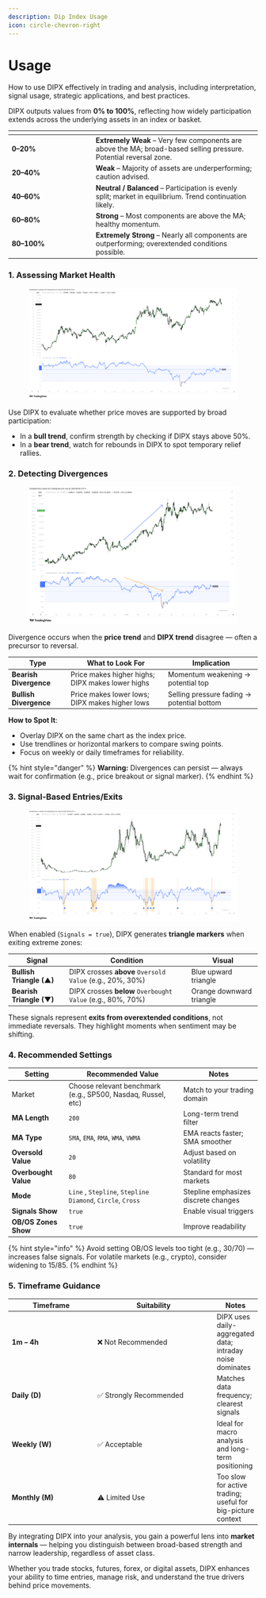 ```yaml
---
description: Dip Index Usage
icon: circle-chevron-right
---
```


# Usage

How to use DIPX effectively in trading and analysis, including interpretation, signal usage, strategic applications, and best practices.

DIPX outputs values from **0% to 100%**, reflecting how widely participation extends across the underlying assets in an index or basket.

<table><thead><tr><th width="155.80078125"></th><th></th></tr></thead><tbody><tr><td><strong>0–20%</strong></td><td><strong>Extremely Weak</strong> – Very few components are above the MA; broad-based selling pressure. Potential reversal zone.</td></tr><tr><td><strong>20–40%</strong></td><td><strong>Weak</strong> – Majority of assets are underperforming; caution advised.</td></tr><tr><td><strong>40–60%</strong></td><td><strong>Neutral / Balanced</strong> – Participation is evenly split; market in equilibrium. Trend continuation likely.</td></tr><tr><td><strong>60–80%</strong></td><td><strong>Strong</strong> – Most components are above the MA; healthy momentum.</td></tr><tr><td><strong>80–100%</strong></td><td><strong>Extremely Strong</strong> – Nearly all components are outperforming; overextended conditions possible.</td></tr></tbody></table>

### **1. Assessing Market Health**

<figure><img src="../../../.gitbook/assets/docs-dipx-002.png" alt=""><figcaption></figcaption></figure>

Use DIPX to evaluate whether price moves are supported by broad participation:

* In a **bull trend**, confirm strength by checking if DIPX stays above 50%.
* In a **bear trend**, watch for rebounds in DIPX to spot temporary relief rallies.

### **2. Detecting Divergences**

<figure><img src="../../../.gitbook/assets/docs-dipx-003.png" alt=""><figcaption></figcaption></figure>

Divergence occurs when the **price trend** and **DIPX trend** disagree — often a precursor to reversal.

| Type                   | What to Look For                                 | Implication                                |
| ---------------------- | ------------------------------------------------ | ------------------------------------------ |
| **Bearish Divergence** | Price makes higher highs; DIPX makes lower highs | Momentum weakening → potential top         |
| **Bullish Divergence** | Price makes lower lows; DIPX makes higher lows   | Selling pressure fading → potential bottom |

**How to Spot It**:

* Overlay DIPX on the same chart as the index price.
* Use trendlines or horizontal markers to compare swing points.
* Focus on weekly or daily timeframes for reliability.

{% hint style="danger" %}
**Warning:** Divergences can persist — always wait for confirmation (e.g., price breakout or signal marker).
{% endhint %}

### **3. Signal-Based Entries/Exits**

<figure><img src="../../../.gitbook/assets/docs-dipx-004.png" alt=""><figcaption></figcaption></figure>

When enabled (`Signals = true`), DIPX generates **triangle markers** when exiting extreme zones:

| Signal                   | Condition                                                  | Visual                   |
| ------------------------ | ---------------------------------------------------------- | ------------------------ |
| **Bullish Triangle (▲)** | DIPX crosses **above** `Oversold Value` (e.g., 20%, 30%)   | Blue upward triangle     |
| **Bearish Triangle (▼)** | DIPX crosses **below** `Overbought Value` (e.g., 80%, 70%) | Orange downward triangle |

These signals represent **exits from overextended conditions**, not immediate reversals. They highlight moments when sentiment may be shifting.

### 4. Recommended Settings

| Setting              | Recommended Value                                            | Notes                                |
| -------------------- | ------------------------------------------------------------ | ------------------------------------ |
| Market               | Choose relevant benchmark (e.g., SP500, Nasdaq, Russel, etc) | Match to your trading domain         |
| **MA Length**        | `200`                                                        | Long-term trend filter               |
| **MA Type**          | `SMA`, `EMA`, `RMA`, `WMA`, `VWMA`                           | EMA reacts faster; SMA smoother      |
| **Oversold Value**   | `20`                                                         | Adjust based on volatility           |
| **Overbought Value** | `80`                                                         | Standard for most markets            |
| **Mode**             | `Line` , `Stepline`, `Stepline Diamond`, `Circle`, `Cross`   | Stepline emphasizes discrete changes |
| **Signals Show**     | `true`                                                       | Enable visual triggers               |
| **OB/OS Zones Show** | `true`                                                       | Improve readability                  |

{% hint style="info" %}
Avoid setting OB/OS levels too tight (e.g., 30/70) — increases false signals. For volatile markets (e.g., crypto), consider widening to 15/85.
{% endhint %}

### 5. Timeframe Guidance

<table><thead><tr><th width="161.5078125">Timeframe</th><th width="231.234375">Suitability</th><th>Notes</th></tr></thead><tbody><tr><td><strong>1m – 4h</strong></td><td>❌ Not Recommended</td><td>DIPX uses daily-aggregated data; intraday noise dominates</td></tr><tr><td><strong>Daily (D)</strong></td><td>✅ Strongly Recommended</td><td>Matches data frequency; clearest signals</td></tr><tr><td><strong>Weekly (W)</strong></td><td>✅ Acceptable</td><td>Ideal for macro analysis and long-term positioning</td></tr><tr><td><strong>Monthly (M)</strong></td><td>⚠️ Limited Use</td><td>Too slow for active trading; useful for big-picture context</td></tr></tbody></table>

By integrating DIPX into your analysis, you gain a powerful lens into **market internals** — helping you distinguish between broad-based strength and narrow leadership, regardless of asset class.

Whether you trade stocks, futures, forex, or digital assets, DIPX enhances your ability to time entries, manage risk, and understand the true drivers behind price movements.
